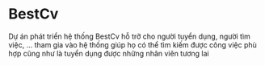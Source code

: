# BestCv
Dự án phát triển hệ thống BestCv hỗ trỡ cho người tuyển dụng, người tìm việc, ... tham gia vào hệ thống giúp họ có thể tìm kiếm được công việc phù hợp cũng như là tuyển dụng được những nhân viên tương lai
